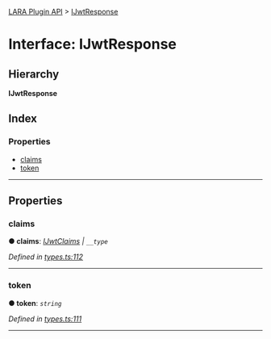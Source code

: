 [LARA Plugin API](../README.md) > [IJwtResponse](../interfaces/ijwtresponse.md)

# Interface: IJwtResponse

## Hierarchy

**IJwtResponse**

## Index

### Properties

* [claims](ijwtresponse.md#claims)
* [token](ijwtresponse.md#token)

---

## Properties

<a id="claims"></a>

###  claims

**● claims**: *[IJwtClaims](ijwtclaims.md) \| `__type`*

*Defined in [types.ts:112](https://github.com/concord-consortium/lara/blob/491fdee4/lara-typescript/src/plugin-api/types.ts#L112)*

___
<a id="token"></a>

###  token

**● token**: *`string`*

*Defined in [types.ts:111](https://github.com/concord-consortium/lara/blob/491fdee4/lara-typescript/src/plugin-api/types.ts#L111)*

___

